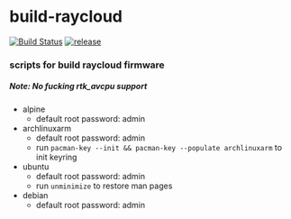 # build-raycloud

[![Build Status](https://travis-ci.com/hanwckf/build-raycloud.svg?branch=master)](https://travis-ci.com/hanwckf/build-raycloud)
[![release](https://img.shields.io/github/release/hanwckf/build-raycloud.svg)](https://github.com/hanwckf/build-raycloud/releases)

### scripts for build raycloud firmware

##### Note: No fucking rtk_avcpu support

- alpine
  - default root password: admin
- archlinuxarm
  - default root password: admin
  - run `pacman-key --init && pacman-key --populate archlinuxarm` to init keyring
- ubuntu
  - default root password: admin
  - run `unminimize` to restore man pages
- debian
  - default root password: admin
